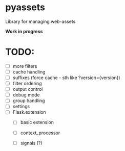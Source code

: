 pyassets
==

Library for managing web-assets

**Work in progress**


TODO:
====

- [ ] more filters
- [ ] cache handling
- [ ] suffixes (force cache - sth like ?version={version})
- [ ] filter ordering
- [ ] output control
- [ ] debug mode
- [ ] group handling
- [ ] settings
- [ ] Flask.extension
    - [ ] basic extension
    - [ ] context_processor
    - [ ] signals (?)
  
